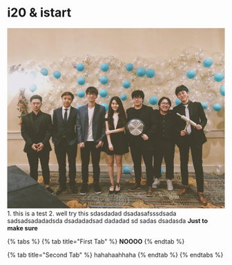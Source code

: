 # i20 & istart

![](../.gitbook/assets/ep.jpg) 1. this is a test 2. well try this sdasdadad dsadasafsssdsada sadsadsadadadsda dsadadadsad dadadad sd sadas dsadasda **Just to make sure**

{% tabs %}
{% tab title="First Tab" %}
**NOOOO**
{% endtab %}

{% tab title="Second Tab" %}
hahahaahhaha
{% endtab %}
{% endtabs %}

